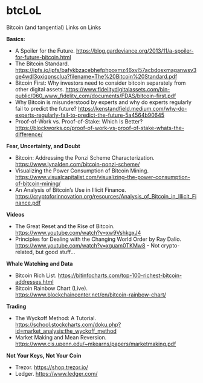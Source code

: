 # btcLoL
Bitcoin (and tangential) Links on Links

**Basics:**
- A Spoiler for the Future. https://blog.gardeviance.org/2013/11/a-spoiler-for-future-bitcoin.html
- The Bitcoin Standard. https://ipfs.io/ipfs/bafykbzacebhefphpoxmz46xvl57acbdosxmaganwsv3qe4wdl3oxiqpnsclua?filename=The%20Bitcoin%20Standard.pdf
- Bitcoin First: Why investors need to consider bitcoin separately from other digital assets. https://www.fidelitydigitalassets.com/bin-public/060_www_fidelity_com/documents/FDAS/bitcoin-first.pdf
- Why Bitcoin is misunderstood by experts and why do experts regularly fail to predict the future? https://kenstandfield.medium.com/why-do-experts-regularly-fail-to-predict-the-future-5a4564b90645 
- Proof-of-Work vs. Proof-of-Stake: Which Is Better? https://blockworks.co/proof-of-work-vs-proof-of-stake-whats-the-difference/

**Fear, Uncertainty, and Doubt**
- Bitcoin: Addressing the Ponzi Scheme Characterization. https://www.lynalden.com/bitcoin-ponzi-scheme/
- Visualizing the Power Consumption of Bitcoin Mining. https://www.visualcapitalist.com/visualizing-the-power-consumption-of-bitcoin-mining/
- An Analysis of Bitcoin’s Use in Illicit Finance. https://cryptoforinnovation.org/resources/Analysis_of_Bitcoin_in_Illicit_Finance.pdf

**Videos**
- The Great Reset and the Rise of Bitcoin. https://www.youtube.com/watch?v=xw9VshkgxJ4
- Principles for Dealing with the Changing World Order by Ray Dalio. https://www.youtube.com/watch?v=xguam0TKMw8 - Not crypto-related, but good stuff...

**Whale Watching and Data**
- Bitcoin Rich List. https://bitinfocharts.com/top-100-richest-bitcoin-addresses.html
- Bitcoin Rainbow Chart (Live). https://www.blockchaincenter.net/en/bitcoin-rainbow-chart/

**Trading**
- The Wyckoff Method: A Tutorial. https://school.stockcharts.com/doku.php?id=market_analysis:the_wyckoff_method
- Market Making and Mean Reversion. https://www.cis.upenn.edu/~mkearns/papers/marketmaking.pdf

**Not Your Keys, Not Your Coin**
- Trezor. https://shop.trezor.io/
- Ledger. https://www.ledger.com/
